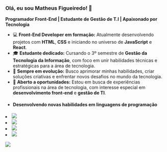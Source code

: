 <h3>Olá, eu sou Matheus Figueiredo! 👋</h3>
<p><strong>Programador Front-End | Estudante de Gestão de T.I | Apaixonado por Tecnologia</strong></p>

<ul>
  <li>💻 <strong>Front-End Developer em formação:</strong> Atualmente desenvolvendo projetos com <strong>HTML</strong>, <strong>CSS</strong> e iniciando no universo de <strong>JavaScript</strong> e <strong>React</strong>.</li>
  <li>🎓 <strong>Estudante dedicado:</strong> Cursando o 3º semestre de <strong>Gestão da Tecnologia da Informação</strong>, com foco em unir habilidades técnicas e estratégicas para a área de tecnologia.</li>
  <li>🚀 <strong>Sempre em evolução:</strong> Busco aprimorar minhas habilidades, criar soluções criativas e enfrentar novos desafios no mundo da tecnologia.</li>
  <li>🤝 <strong>Aberto a oportunidades:</strong> Estou em busca de experiências profissionais na área de tecnologia, com interesse especial em <strong>desenvolvimento front-end</strong> e <strong>gestão de TI</strong>.</li>
</ul>

<ul>
  <li><h4><strong>Desenvolvendo novas habilidades em linguagens de programação</strong></h4></ul>
        <li>  <img aling="left"  src="https://img.shields.io/badge/HTML5-E34F26?style=for-the-badge&logo=html5&logoColor=white"/></li>
        <li><img aling="left"  src="https://img.shields.io/badge/CSS3-1572B6?style=for-the-badge&logo=css3&logoColor=white"/></li>
        <li><img aling="left"  src="https://img.shields.io/badge/JavaScript-F7DF1E?style=for-the-badge&logo=javascript&logoColor=black"/></li>
        <li><img aling="left" src="https://img.shields.io/badge/React-20232A?style=for-the-badge&logo=react&logoColor=61DAFB"/></li>
</ul>

[![](https://github-readme-stats.vercel.app/api/top-langs/?username=figueiredofront)](https://github.com/anuraghazra/github-readme-stats)
  


    
    
